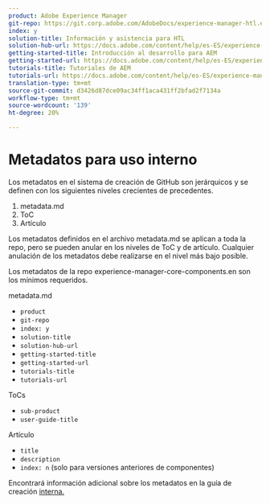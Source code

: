 ```yaml
---
product: Adobe Experience Manager
git-repo: https://git.corp.adobe.com/AdobeDocs/experience-manager-htl.es-ES
index: y
solution-title: Información y asistencia para HTL
solution-hub-url: https://docs.adobe.com/content/help/es-ES/experience-manager-cloud-service/sites/home.html
getting-started-title: Introducción al desarrollo para AEM
getting-started-url: https://docs.adobe.com/content/help/es-ES/experience-manager-cloud-service/core-concepts/home.html
tutorials-title: Tutoriales de AEM
tutorials-url: https://docs.adobe.com/content/help/es-ES/experience-manager-learn/cloud-service/overview.html
translation-type: tm+mt
source-git-commit: d3426d87dce09ac34ff1aca431ff2bfad2f7134a
workflow-type: tm+mt
source-wordcount: '139'
ht-degree: 20%

---
```



# Metadatos para uso interno

Los metadatos en el sistema de creación de GitHub son jerárquicos y se definen con los siguientes niveles crecientes de precedentes.

1. metadata.md
1. ToC
1. Artículo

Los metadatos definidos en el archivo metadata.md se aplican a toda la repo, pero se pueden anular en los niveles de ToC y de artículo. Cualquier anulación de los metadatos debe realizarse en el nivel más bajo posible.

Los metadatos de la repo experience-manager-core-components.en son los mínimos requeridos.

metadata.md

* `product`
* `git-repo`
* `index: y`
* `solution-title`
* `solution-hub-url`
* `getting-started-title`
* `getting-started-url`
* `tutorials-title`
* `tutorials-url`

ToCs

* `sub-product`
* `user-guide-title`

Artículo

* `title`
* `description`
* `index: n` (solo para versiones anteriores de componentes)

Encontrará información adicional sobre los metadatos en la guía de creación [interna.](https://docs.adobe.com/help/en/collaborative-doc-instructions/collaboration-guide/markdown/metadata.html#solution-metadata)
